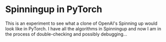 # Spinningup in PyTorch

This is an experiment to see what a clone of OpenAI's Spinning up would look like in PyTorch. I have all the algorithms in Spinningup and now I am in the process of double-checking and possibly debugging...

